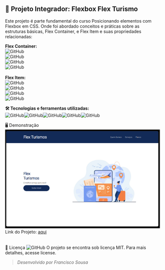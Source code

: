 ## 📱 Projeto Integrador: Flexbox Flex Turismo
Este projeto é parte fundamental do curso Posicionando elementos com Flexbox em CSS. Onde foi abordado conceitos e práticas sobre as estruturas básicas, Flex Container, e Flex Item e suas propriedades relacionadas:

**Flex Container:**<br>
![GitHub](https://img.shields.io/badge/display---flex-green)<br>
![GitHub](https://img.shields.io/badge/flex---wrap|flow|content-green)<br>
![GitHub](https://img.shields.io/badge/align---items|content-green)<br>
![GitHub](https://img.shields.io/badge/align---content-green)
<br><br>
**Flex Item:**<br>
![GitHub](https://img.shields.io/badge/flex---grow|basis|shrink|flex-orange)<br>
![GitHub](https://img.shields.io/badge/flex---basis-orange)<br>
![GitHub](https://img.shields.io/badge/order-orange)<br>
![GitHub](https://img.shields.io/badge/align---self-orange)
<br>

**🛠 Tecnologias e ferramentas utilizadas:**<br>
![GitHub](https://img.shields.io/badge/Visual_Studio-5C2D91?style=for-the-badge&logo=visual%20studio&logoColor=white)![GitHub](https://img.shields.io/badge/HTML5-E34F26?style=for-the-badge&logo=html5&logoColor=white)![GitHub](https://img.shields.io/badge/CSS3-1572B6?style=for-the-badge&logo=css3&logoColor=white)![GitHub](https://img.shields.io/badge/GitHub-555555?style=for-the-badge&logo=github&logoColor=white)![GitHub](https://img.shields.io/badge/Vercel-000000?style=for-the-badge&logo=vercel&logoColor=white)


🖥️ Demonstração<br>
![image](https://github.com/fsousa-hub/flexbox-flexturismo-dio/blob/main/img/capa.PNG?raw=true)
<br>
Link do Projeto: [aqui](https://flexbox-flexturismo-dio.vercel.app/)
<br><br><br>
📝 Licença
![GitHub](https://img.shields.io/github/license/fsousa-hub/flexbox-flexturismo-dio) 
O projeto se encontra sob licença MIT. Para mais detalhes, acesse license.

> *Desenvolvido por Francisco Sousa*
